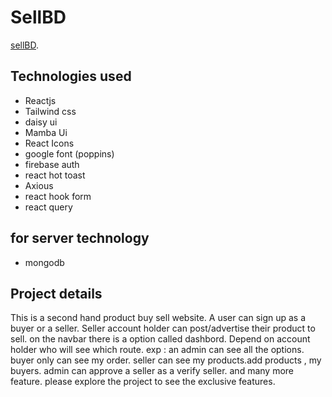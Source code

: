 # SellBD

[sellBD](https://a-11-firebase-authantication.web.app/).

## Technologies used

* Reactjs
* Tailwind css
* daisy ui
* Mamba Ui
* React Icons
* google font (poppins)
* firebase auth
* react hot toast
* Axious
* react hook form
* react query
## for server technology
* mongodb

## Project details

This is a second hand product buy sell website. A user can sign up as a buyer or a seller. Seller account holder can post/advertise their product to sell. on the navbar there is a option called dashbord. Depend on account holder who will see which route. exp : an admin can see all the options. buyer only can see my order. seller can see my products.add products , my buyers. admin can approve a seller as a verify seller. and many more feature. please explore the project to see the exclusive features.